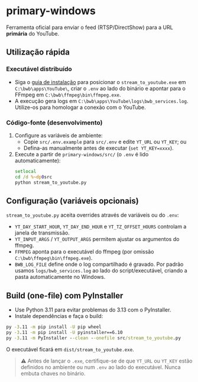 # primary-windows

Ferramenta oficial para enviar o feed (RTSP/DirectShow) para a URL **primária** do YouTube.

## Utilização rápida

### Executável distribuído

- Siga o [guia de instalação](../docs/primary-windows-instalacao.md#2-executável-distribuído) para posicionar o `stream_to_youtube.exe` em `C:\bwb\apps\YouTube\`, criar o `.env` ao lado do binário e apontar para o FFmpeg em `C:\bwb\ffmpeg\bin\ffmpeg.exe`.
- A execução gera logs em `C:\bwb\apps\YouTube\logs\bwb_services.log`. Utilize-os para homologar a conexão com o YouTube.

### Código-fonte (desenvolvimento)

1. Configure as variáveis de ambiente:
   - Copie `src/.env.example` para `src/.env` e edite `YT_URL` ou `YT_KEY`; ou
   - Defina-as manualmente antes de executar (`set YT_KEY=xxxx`).
2. Execute a partir de `primary-windows/src/` (o `.env` é lido automaticamente):
   ```bat
   setlocal
   cd /d %~dp0src
   python stream_to_youtube.py
   ```

## Configuração (variáveis opcionais)

`stream_to_youtube.py` aceita overrides através de variáveis ou do `.env`:

- `YT_DAY_START_HOUR`, `YT_DAY_END_HOUR` e `YT_TZ_OFFSET_HOURS` controlam a janela de transmissão.
- `YT_INPUT_ARGS` / `YT_OUTPUT_ARGS` permitem ajustar os argumentos do ffmpeg.
- `FFMPEG` aponta para o executável do ffmpeg (por omissão `C:\bwb\ffmpeg\bin\ffmpeg.exe`).
- `BWB_LOG_FILE` define onde o log compartilhado é gravado. Por padrão usamos
  `logs/bwb_services.log` ao lado do script/executável, criando a pasta
  automaticamente no Windows.

## Build (one-file) com PyInstaller

- Use Python 3.11 para evitar problemas do 3.13 com o PyInstaller.
- Instale dependências e faça o build:

```bat
py -3.11 -m pip install -U pip wheel
py -3.11 -m pip install -U pyinstaller==6.10
py -3.11 -m PyInstaller --clean --onefile src/stream_to_youtube.py
```

O executável ficará em `dist/stream_to_youtube.exe`.

> ⚠️ Antes de lançar o `.exe`, certifique-se de que `YT_URL` ou `YT_KEY` estão definidos no ambiente ou num `.env` ao lado do executável. Nunca embuta chaves no binário.
